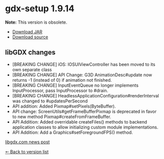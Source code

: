 # gdx-setup 1.9.14

**Note:** This version is obsolete.

* [Download JAR](https://github.com/JavaCakeGames/gdx-setup-archive/blob/main/gdx-setup_1.9.14.jar)
* [Download source](https://github.com/JavaCakeGames/gdx-setup-archive/blob/main/sources/gdx-setup_1.9.14.zip)

## libGDX changes

- \[BREAKING CHANGE\] iOS: IOSUIViewController has been moved to its own separate class 
- \[BREAKING CHANGE\] API Change: G3D AnimationDesc#update now returns -1 (instead of 0) if animation not finished.
- \[BREAKING CHANGE\] InputEventQueue no longer implements InputProcessor, pass InputProcessor to #drain.
- \[BREAKING CHANGE\] HeadlessApplicationConfiguration#renderInterval was changed to #updatesPerSecond
- API addition: Added Pixmap#setPixels(ByteBuffer).
- API change: ScreenUtils#getFrameBufferPixmap is deprecated in favor to new method Pixmap#createFromFrameBuffer.
- API Addition: Added overridable createFiles() methods to backend application classes to allow initializing custom module implementations.
- API Addition: Add a Graphics#setForegroundFPS() method.

[libgdx.com news post](https://libgdx.com/news/2021/02/gdx-1-9-14)

[🠔 Back to version list](https://javacakegames.github.io/gdx-setup-archive/)
